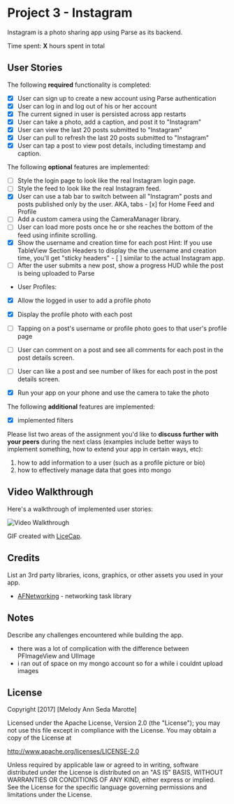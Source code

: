 # Project 3 - Instagram

Instagram is a photo sharing app using Parse as its backend.

Time spent: **X** hours spent in total

## User Stories

The following **required** functionality is completed:

- [x] User can sign up to create a new account using Parse authentication
- [x] User can log in and log out of his or her account
- [x] The current signed in user is persisted across app restarts
- [x] User can take a photo, add a caption, and post it to "Instagram"
- [x] User can view the last 20 posts submitted to "Instagram"
- [x] User can pull to refresh the last 20 posts submitted to "Instagram"
- [x] User can tap a post to view post details, including timestamp and caption.

The following **optional** features are implemented:

- [ ] Style the login page to look like the real Instagram login page.
- [ ] Style the feed to look like the real Instagram feed.
- [x] User can use a tab bar to switch between all "Instagram" posts and posts published only by the user. AKA, tabs - [x] for Home Feed and Profile
- [ ] Add a custom camera using the CameraManager library.
- [ ] User can load more posts once he or she reaches the bottom of the feed using infinite scrolling.
- [x] Show the username and creation time for each post
Hint: If you use TableView Section Headers to display the the username and creation time, you'll get "sticky headers" - [ ] similar to the actual Instagram app.
- [ ] After the user submits a new post, show a progress HUD while the post is being uploaded to Parse
- User Profiles:
- [x] Allow the logged in user to add a profile photo
- [x] Display the profile photo with each post
- [ ] Tapping on a post's username or profile photo goes to that user's profile page
- [ ] User can comment on a post and see all comments for each post in the post details screen.
- [ ] User can like a post and see number of likes for each post in the post details screen.
- [x] Run your app on your phone and use the camera to take the photo


The following **additional** features are implemented:

- [x] implemented filters

Please list two areas of the assignment you'd like to **discuss further with your peers** during the next class (examples include better ways to implement something, how to extend your app in certain ways, etc):

1. how to add information to a user (such as a profile picture or bio)
2. how to effectively manage data that goes into mongo

## Video Walkthrough

Here's a walkthrough of implemented user stories:

<img src='http://i.imgur.com/link/to/your/gif/file.gif' title='Video Walkthrough' width='' alt='Video Walkthrough' />

GIF created with [LiceCap](http://www.cockos.com/licecap/).

## Credits

List an 3rd party libraries, icons, graphics, or other assets you used in your app.

- [AFNetworking](https://github.com/AFNetworking/AFNetworking) - networking task library


## Notes

Describe any challenges encountered while building the app.
- there was a lot of complication with the difference between PFImageView and UIImage
- i ran out of space on my mongo account so for a while i couldnt upload images

## License

Copyright [2017] [Melody Ann Seda Marotte]

Licensed under the Apache License, Version 2.0 (the "License");
you may not use this file except in compliance with the License.
You may obtain a copy of the License at

http://www.apache.org/licenses/LICENSE-2.0

Unless required by applicable law or agreed to in writing, software
distributed under the License is distributed on an "AS IS" BASIS,
WITHOUT WARRANTIES OR CONDITIONS OF ANY KIND, either express or implied.
See the License for the specific language governing permissions and
limitations under the License.
